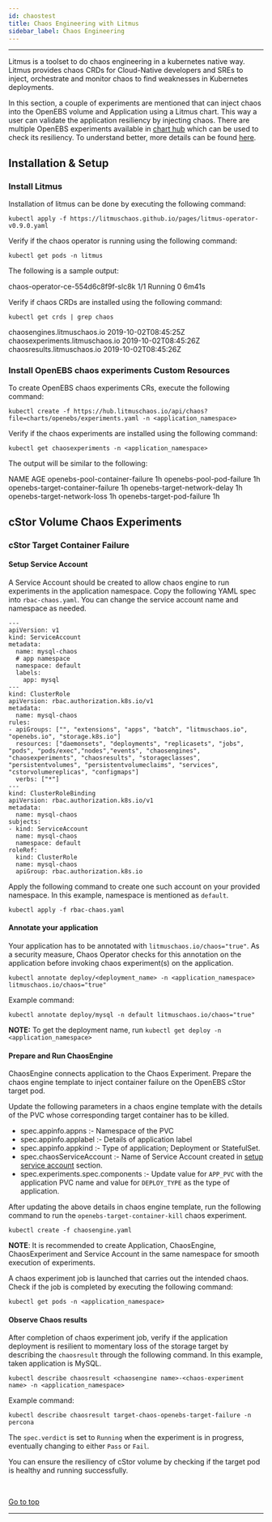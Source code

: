 ```yaml
---
id: chaostest
title: Chaos Engineering with Litmus
sidebar_label: Chaos Engineering
---
```


------



Litmus is a toolset to do chaos engineering in a kubernetes native way. Litmus provides chaos CRDs for Cloud-Native developers and SREs to inject, orchestrate and monitor chaos to find weaknesses in Kubernetes deployments. 

In this section, a couple of experiments are mentioned that can inject chaos into the OpenEBS volume and Application using a Litmus chart. This way a user can validate the application resiliency by injecting chaos. There are multiple OpenEBS experiments available in [chart hub](https://hub.litmuschaos.io/) which can be used to check its resiliency.  To understand better, more details can be found [here](https://docs.litmuschaos.io/docs/getstarted/).



## Installation & Setup



<h3><a class="anchor" aria-hidden="true" id="install-litmus"></a>Install Litmus</h3>



Installation of litmus can be done by executing the following command:

```
kubectl apply -f https://litmuschaos.github.io/pages/litmus-operator-v0.9.0.yaml
```

Verify if the chaos operator is running using the following command:

```
kubectl get pods -n litmus
```

The following is a sample output:

<div class="co">
chaos-operator-ce-554d6c8f9f-slc8k 1/1 Running 0 6m41s
</div>

Verify if chaos CRDs are installed using the following command:

```
kubectl get crds | grep chaos
```

<div class="co">
chaosengines.litmuschaos.io 2019-10-02T08:45:25Z
chaosexperiments.litmuschaos.io 2019-10-02T08:45:26Z
chaosresults.litmuschaos.io 2019-10-02T08:45:26Z
</div>



<h3><a class="anchor" aria-hidden="true" id="install-openebs-chaos-experiments-crs"></a>Install OpenEBS chaos experiments Custom Resources</h3>



To create OpenEBS chaos experiments CRs, execute the following command:

```
kubectl create -f https://hub.litmuschaos.io/api/chaos?file=charts/openebs/experiments.yaml -n <application_namespace>
```

Verify if the chaos experiments are installed using the following command:

```
kubectl get chaosexperiments -n <application_namespace>
```

The output will be similar to the following:

<div class="co">
NAME                               AGE
openebs-pool-container-failure     1h
openebs-pool-pod-failure           1h
openebs-target-container-failure   1h
openebs-target-network-delay       1h
openebs-target-network-loss        1h
openebs-target-pod-failure         1h
</div>



## cStor Volume Chaos Experiments



<h3><a class="anchor" aria-hidden="true" id="cStor-target-container-failure"></a>cStor Target Container Failure</h3>




<h4><a class="anchor" aria-hidden="true" id="setup-service-account"></a>Setup Service Account</h4>

A Service Account should be created to allow chaos engine to run experiments in the application namespace. Copy the following YAML spec into `rbac-chaos.yaml`. You can change the service account name and namespace as needed.

```
---
apiVersion: v1
kind: ServiceAccount
metadata:
  name: mysql-chaos
  # app namespace
  namespace: default   
  labels:
    app: mysql
---
kind: ClusterRole
apiVersion: rbac.authorization.k8s.io/v1
metadata:
  name: mysql-chaos
rules:
- apiGroups: ["", "extensions", "apps", "batch", "litmuschaos.io", "openebs.io", "storage.k8s.io"]
  resources: ["daemonsets", "deployments", "replicasets", "jobs", "pods", "pods/exec","nodes","events", "chaosengines", "chaosexperiments", "chaosresults", "storageclasses", "persistentvolumes", "persistentvolumeclaims", "services", "cstorvolumereplicas", "configmaps"]
  verbs: ["*"] 
---
kind: ClusterRoleBinding
apiVersion: rbac.authorization.k8s.io/v1
metadata:
  name: mysql-chaos
subjects:
- kind: ServiceAccount
  name: mysql-chaos
  namespace: default 
roleRef:
  kind: ClusterRole
  name: mysql-chaos
  apiGroup: rbac.authorization.k8s.io
```

Apply the following command  to create one such account on your provided namespace. In this example, namespace is mentioned as `default`.

```
kubectl apply -f rbac-chaos.yaml 
```



<h4><a class="anchor" aria-hidden="true" id="annotate-application"></a>Annotate your application</h4>

Your application has to be annotated with `litmuschaos.io/chaos="true"`. As a security measure, Chaos Operator checks for this annotation on the application before invoking chaos experiment(s) on the application.

```
kubectl annotate deploy/<deployment_name> -n <application_namespace> litmuschaos.io/chaos="true"
```

Example command:

```
kubectl annotate deploy/mysql -n default litmuschaos.io/chaos="true" 
```

**NOTE:** To get the deployment name, run `kubectl get deploy -n <application_namespace>`



<h4><a class="anchor" aria-hidden="true" id="prepare-and-run-chaos-engine-cstor-target-container-failure"></a>Prepare and Run ChaosEngine</h4>

ChaosEngine connects application to the Chaos Experiment. Prepare the chaos engine template to inject container failure on the OpenEBS cStor target pod. 

Update the following parameters in a chaos engine template with the details of the PVC  whose corresponding target container has to be killed.

- spec.appinfo.appns :- Namespace of the PVC
- spec.appinfo.applabel :- Details of application label
- spec.appinfo.appkind :- Type of application; Deployment or StatefulSet.
- spec.chaosServiceAccount :- Name of Service Account created in [setup service account](#setup-service-account) section.
- spec.experiments.spec.components :-  Update value for `APP_PVC` with the application PVC name and value for `DEPLOY_TYPE` as the type of application.

After updating the above details in chaos engine template, run the following command to run the `openebs-target-container-kill` chaos experiment.

```
kubectl create -f chaosengine.yaml
```

**NOTE**: It is recommended to create Application, ChaosEngine, ChaosExperiment and Service Account in the same namespace for smooth execution of experiments.

A chaos experiment job is launched that carries out the intended chaos. Check if the job is completed by executing the following command:

```
kubectl get pods -n <application_namespace>
```



<h4><a class="anchor" aria-hidden="true" id="observe-chaos-results"></a>Observe Chaos results</h4>

After completion of chaos experiment job, verify if the application deployment is resilient to momentary loss of the storage target by describing the `chaosresult` through the following command. In this example, taken application is MySQL.

```
kubectl describe chaosresult <chaosengine name>-<chaos-experiment name> -n <application_namespace>
```

Example command:

```
kubectl describe chaosresult target-chaos-openebs-target-failure -n percona
```

The `spec.verdict` is set to `Running` when the experiment is in progress, eventually changing to either `Pass` or `Fail`.

You can ensure the resiliency of cStor volume by checking if the target pod is healthy and running successfully.

</br>

<a href="#top">Go to top</a>

<hr>



<!-- Hotjar Tracking Code for https://docs.openebs.io -->

<script>
   (function(h,o,t,j,a,r){
       h.hj=h.hj||function(){(h.hj.q=h.hj.q||[]).push(arguments)};
       h._hjSettings={hjid:785693,hjsv:6};
       a=o.getElementsByTagName('head')[0];
       r=o.createElement('script');r.async=1;
       r.src=t+h._hjSettings.hjid+j+h._hjSettings.hjsv;
       a.appendChild(r);
   })(window,document,'https://static.hotjar.com/c/hotjar-','.js?sv=');
</script>

<!-- Global site tag (gtag.js) - Google Analytics -->
<script async src="https://www.googletagmanager.com/gtag/js?id=UA-92076314-12"></script>
<script>
  window.dataLayer = window.dataLayer || [];
  function gtag(){dataLayer.push(arguments);}
  gtag('js', new Date());

  gtag('config', 'UA-92076314-12');
</script>
